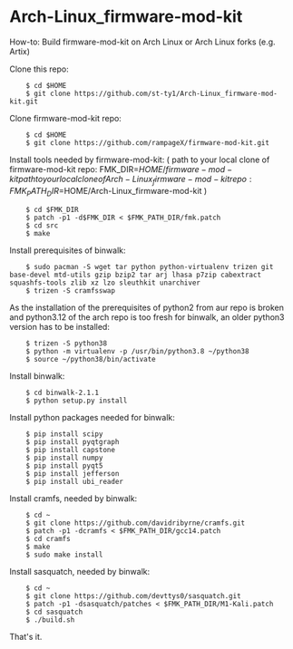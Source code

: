 # Arch-Linux_firmware-mod-kit

How-to: Build firmware-mod-kit on Arch Linux or Arch Linux forks (e.g. Artix)

Clone this repo:
~~~
	$ cd $HOME
	$ git clone https://github.com/st-ty1/Arch-Linux_firmware-mod-kit.git
~~~
Clone firmware-mod-kit repo:
~~~
	$ cd $HOME
	$ git clone https://github.com/rampageX/firmware-mod-kit.git
~~~
Install tools needed by firmware-mod-kit:
( path to your local clone of firmware-mod-kit repo: FMK_DIR=$HOME/firmware-mod-kit 
  path to your local clone of Arch-Linux_firmware-mod-kit repo: FMK_PATH_DIR=$HOME/Arch-Linux_firmware-mod-kit )
~~~
	$ cd $FMK_DIR
	$ patch -p1 -d$FMK_DIR < $FMK_PATH_DIR/fmk.patch 
	$ cd src
	$ make
~~~
Install prerequisites of binwalk:
~~~
	$ sudo pacman -S wget tar python python-virtualenv trizen git base-devel mtd-utils gzip bzip2 tar arj lhasa p7zip cabextract squashfs-tools zlib xz lzo sleuthkit unarchiver
	$ trizen -S cramfsswap
~~~
As the installation of the prerequisites of python2 from aur repo is broken and python3.12 of the arch repo is too fresh for binwalk, 
an older python3 version has to be installed:
~~~
	$ trizen -S python38
	$ python -m virtualenv -p /usr/bin/python3.8 ~/python38
	$ source ~/python38/bin/activate
~~~
Install binwalk:
~~~
	$ cd binwalk-2.1.1
	$ python setup.py install
~~~
Install python packages needed for binwalk:
~~~
	$ pip install scipy
	$ pip install pyqtgraph
	$ pip install capstone
	$ pip install numpy
	$ pip install pyqt5
	$ pip install jefferson
	$ pip install ubi_reader
~~~
Install cramfs, needed by binwalk:
~~~
	$ cd ~
	$ git clone https://github.com/davidribyrne/cramfs.git
	$ patch -p1 -dcramfs < $FMK_PATH_DIR/gcc14.patch
	$ cd cramfs 
	$ make
	$ sudo make install
~~~
Install sasquatch, needed by binwalk:
~~~
	$ cd ~
	$ git clone https://github.com/devttys0/sasquatch.git
	$ patch -p1 -dsasquatch/patches < $FMK_PATH_DIR/M1-Kali.patch
	$ cd sasquatch
	$ ./build.sh
~~~
That's it.
